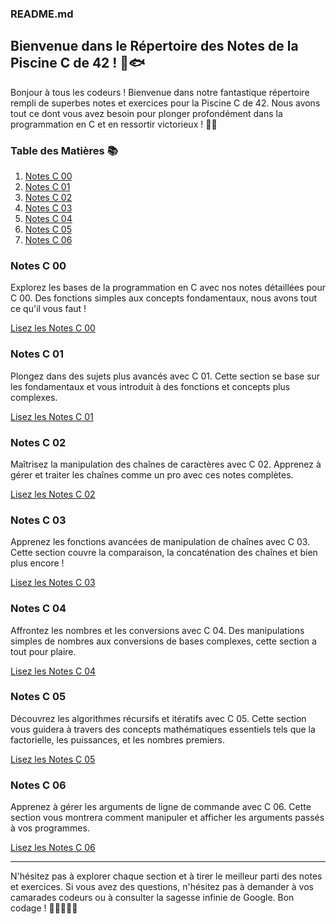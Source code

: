 ### README.md

## Bienvenue dans le Répertoire des Notes de la Piscine C de 42 ! 🌊🐟

Bonjour à tous les codeurs ! Bienvenue dans notre fantastique répertoire rempli de superbes notes et exercices pour la Piscine C de 42. Nous avons tout ce dont vous avez besoin pour plonger profondément dans la programmation en C et en ressortir victorieux ! 💪🦈

### Table des Matières 📚

1. [Notes C 00](#notes-c-00)
2. [Notes C 01](#notes-c-01)
3. [Notes C 02](#notes-c-02)
4. [Notes C 03](#notes-c-03)
5. [Notes C 04](#notes-c-04)
6. [Notes C 05](#notes-c-05)
7. [Notes C 06](#notes-c-06)

### Notes C 00

Explorez les bases de la programmation en C avec nos notes détaillées pour C 00. Des fonctions simples aux concepts fondamentaux, nous avons tout ce qu'il vous faut !

[Lisez les Notes C 00](./C_00.md)

### Notes C 01

Plongez dans des sujets plus avancés avec C 01. Cette section se base sur les fondamentaux et vous introduit à des fonctions et concepts plus complexes.

[Lisez les Notes C 01](./C_01.md)

### Notes C 02

Maîtrisez la manipulation des chaînes de caractères avec C 02. Apprenez à gérer et traiter les chaînes comme un pro avec ces notes complètes.

[Lisez les Notes C 02](./C_02.md)

### Notes C 03

Apprenez les fonctions avancées de manipulation de chaînes avec C 03. Cette section couvre la comparaison, la concaténation des chaînes et bien plus encore !

[Lisez les Notes C 03](./C_03.md)

### Notes C 04

Affrontez les nombres et les conversions avec C 04. Des manipulations simples de nombres aux conversions de bases complexes, cette section a tout pour plaire.

[Lisez les Notes C 04](./C_04.md)

### Notes C 05

Découvrez les algorithmes récursifs et itératifs avec C 05. Cette section vous guidera à travers des concepts mathématiques essentiels tels que la factorielle, les puissances, et les nombres premiers.

[Lisez les Notes C 05](./C_05.md)

### Notes C 06

Apprenez à gérer les arguments de ligne de commande avec C 06. Cette section vous montrera comment manipuler et afficher les arguments passés à vos programmes.

[Lisez les Notes C 06](./C_06.md)

---

N'hésitez pas à explorer chaque section et à tirer le meilleur parti des notes et exercices. Si vous avez des questions, n'hésitez pas à demander à vos camarades codeurs ou à consulter la sagesse infinie de Google. Bon codage ! 🚀👩‍💻👨‍💻